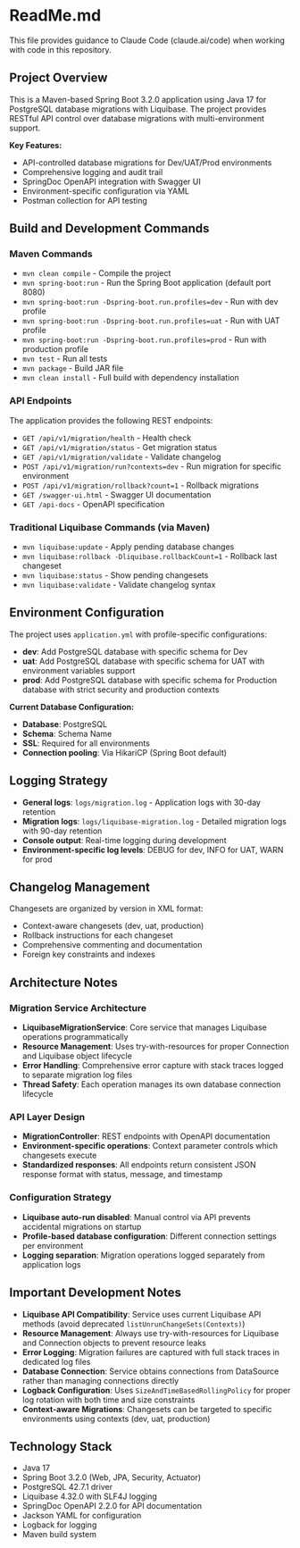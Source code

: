 # ReadMe.md

This file provides guidance to Claude Code (claude.ai/code) when working with code in this repository.

## Project Overview

This is a Maven-based Spring Boot 3.2.0 application using Java 17 for PostgreSQL database migrations with Liquibase. The project provides RESTful API control over database migrations with multi-environment support.

**Key Features:**

- API-controlled database migrations for Dev/UAT/Prod environments
- Comprehensive logging and audit trail
- SpringDoc OpenAPI integration with Swagger UI
- Environment-specific configuration via YAML
- Postman collection for API testing

## Build and Development Commands

### Maven Commands

- `mvn clean compile` - Compile the project
- `mvn spring-boot:run` - Run the Spring Boot application (default port 8080)
- `mvn spring-boot:run -Dspring-boot.run.profiles=dev` - Run with dev profile
- `mvn spring-boot:run -Dspring-boot.run.profiles=uat` - Run with UAT profile
- `mvn spring-boot:run -Dspring-boot.run.profiles=prod` - Run with production profile
- `mvn test` - Run all tests
- `mvn package` - Build JAR file
- `mvn clean install` - Full build with dependency installation

### API Endpoints

The application provides the following REST endpoints:

- `GET /api/v1/migration/health` - Health check
- `GET /api/v1/migration/status` - Get migration status
- `GET /api/v1/migration/validate` - Validate changelog
- `POST /api/v1/migration/run?contexts=dev` - Run migration for specific environment
- `POST /api/v1/migration/rollback?count=1` - Rollback migrations
- `GET /swagger-ui.html` - Swagger UI documentation
- `GET /api-docs` - OpenAPI specification

### Traditional Liquibase Commands (via Maven)

- `mvn liquibase:update` - Apply pending database changes
- `mvn liquibase:rollback -Dliquibase.rollbackCount=1` - Rollback last changeset
- `mvn liquibase:status` - Show pending changesets
- `mvn liquibase:validate` - Validate changelog syntax

## Environment Configuration

The project uses `application.yml` with profile-specific configurations:

- **dev**: Add PostgreSQL database with specific schema for Dev
- **uat**: Add PostgreSQL database with specific schema for UAT with environment variables support
- **prod**: Add PostgreSQL database with specific schema for Production database with strict security and production contexts

**Current Database Configuration:**

- **Database**: PostgreSQL
- **Schema**: Schema Name
- **SSL**: Required for all environments
- **Connection pooling**: Via HikariCP (Spring Boot default)

## Logging Strategy

- **General logs**: `logs/migration.log` - Application logs with 30-day retention
- **Migration logs**: `logs/liquibase-migration.log` - Detailed migration logs with 90-day retention
- **Console output**: Real-time logging during development
- **Environment-specific log levels**: DEBUG for dev, INFO for UAT, WARN for prod

## Changelog Management

Changesets are organized by version in XML format:

- Context-aware changesets (dev, uat, production)
- Rollback instructions for each changeset
- Comprehensive commenting and documentation
- Foreign key constraints and indexes

## Architecture Notes

### Migration Service Architecture

- **LiquibaseMigrationService**: Core service that manages Liquibase operations programmatically
- **Resource Management**: Uses try-with-resources for proper Connection and Liquibase object lifecycle
- **Error Handling**: Comprehensive error capture with stack traces logged to separate migration log files
- **Thread Safety**: Each operation manages its own database connection lifecycle

### API Layer Design

- **MigrationController**: REST endpoints with OpenAPI documentation
- **Environment-specific operations**: Context parameter controls which changesets execute
- **Standardized responses**: All endpoints return consistent JSON response format with status, message, and timestamp

### Configuration Strategy

- **Liquibase auto-run disabled**: Manual control via API prevents accidental migrations on startup
- **Profile-based database configuration**: Different connection settings per environment
- **Logging separation**: Migration operations logged separately from application logs

## Important Development Notes

- **Liquibase API Compatibility**: Service uses current Liquibase API methods (avoid deprecated `listUnrunChangeSets(Contexts)`)
- **Resource Management**: Always use try-with-resources for Liquibase and Connection objects to prevent resource leaks
- **Error Logging**: Migration failures are captured with full stack traces in dedicated log files
- **Database Connection**: Service obtains connections from DataSource rather than managing connections directly
- **Logback Configuration**: Uses `SizeAndTimeBasedRollingPolicy` for proper log rotation with both time and size constraints
- **Context-aware Migrations**: Changesets can be targeted to specific environments using contexts (dev, uat, production)

## Technology Stack

- Java 17
- Spring Boot 3.2.0 (Web, JPA, Security, Actuator)
- PostgreSQL 42.7.1 driver
- Liquibase 4.32.0 with SLF4J logging
- SpringDoc OpenAPI 2.2.0 for API documentation
- Jackson YAML for configuration
- Logback for logging
- Maven build system
